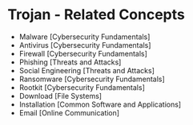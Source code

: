 # Trojan - Related Concepts

- Malware [Cybersecurity Fundamentals]
- Antivirus [Cybersecurity Fundamentals]
- Firewall [Cybersecurity Fundamentals]
- Phishing [Threats and Attacks]
- Social Engineering [Threats and Attacks]
- Ransomware [Cybersecurity Fundamentals]
- Rootkit [Cybersecurity Fundamentals]
- Download [File Systems]
- Installation [Common Software and Applications]
- Email [Online Communication]

